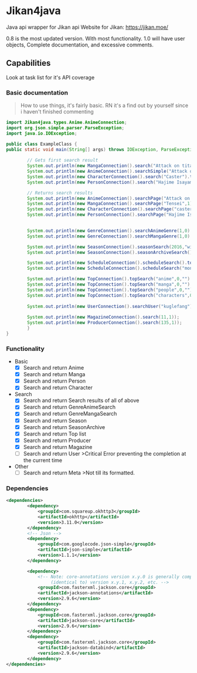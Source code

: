 # Jikan4java
Java api wrapper for Jikan api
Website for Jikan: https://jikan.moe/

0.8 is the most updated version. With most functionality. 1.0 will have user objects, Complete documentation, and excessive comments.

## Capabilities
Look at task list for it's API coverage

### Basic documentation

>How to use things, it's fairly basic. RN it's a find out by yourself since i haven't finished commenting
```java
import Jikan4java.types.Anime.AnimeConnection;
import org.json.simple.parser.ParseException;
import java.io.IOException;

public class ExampleClass {
public static void main(String[] args) throws IOException, ParseException {
    
        // Gets first search result
        System.out.println(new MangaConnection().search("Attack on titan").toString());
        System.out.println(new AnimeConnection().searchSimple("Attack on titan").toString());
        System.out.println(new CharacterConnection().search("Caster").toString());
        System.out.println(new PersonConnection().search("Hajime Isayama").toString());

        // Returns search results
        System.out.println(new AnimeConnection().searchPage("Attack on titan",1).toString());
        System.out.println(new MangaConnection().searchPage("Tensei",1));
        System.out.println(new CharacterConnection().searchPage("caster",1));
        System.out.println(new PersonConnection().searchPage("Hajime Isayama", 1));

        
        System.out.println(new GenreConnection().searchAnimeGenre(1,0).toString());
        System.out.println(new GenreConnection().searchMangaGenre(1,0).toString());

        System.out.println(new SeasonConnection().seasonSearch(2016,"winter").toString());
        System.out.println(new SeasonConnection().seasonArchiveSearch().toString());

        System.out.println(new ScheduleConnection().scheduleSearch().toString());
        System.out.println(new ScheduleConnection().scheduleSearch("monday").toString()); //`monday` can be replaced with any other day or unknown / other

        System.out.println(new TopConnection().topSearch("anime",0,"").toString());
        System.out.println(new TopConnection().topSearch("manga",0,"").toString());
        System.out.println(new TopConnection().topSearch("people",0,"").toString());
        System.out.println(new TopConnection().topSearch("characters",0,"").toString());
        
        System.out.println(new UserConnection().searchUser("kuglefang").toString()); 
        
        System.out.println(new MagazineConnection().search(11,1));
        System.out.println(new ProducerConnection().search(135,1));
        }
}
```

### Functionality
- Basic
  - [X] Search and return Anime
  - [X] Search and return Manga
  - [X] Search and return Person
  - [X] Search and return Character
- Search
  - [X] Search and return Search results of all of above
  - [X] Search and return GenreAnimeSearch
  - [X] Search and return GenreMangaSearch
  - [X] Search and return Season
  - [X] Search and return SeasonArchive
  - [X] Search and return Top list
  - [X] Search and return Producer
  - [X] Search and return Magazine
  - [ ] Search and return User >Critical Error preventing the completion at the current time
- Other 
  - [ ] Search and return Meta >Not till its formatted.

### Dependencies 
```xml
<dependencies>
        <dependency>
            <groupId>com.squareup.okhttp3</groupId>
            <artifactId>okhttp</artifactId>
            <version>3.11.0</version>
        </dependency>
        <!-- Json -->
        <dependency>
            <groupId>com.googlecode.json-simple</groupId>
            <artifactId>json-simple</artifactId>
            <version>1.1.1</version>
        </dependency>

        <dependency>
            <!-- Note: core-annotations version x.y.0 is generally compatible with
                 (identical to) version x.y.1, x.y.2, etc. -->
            <groupId>com.fasterxml.jackson.core</groupId>
            <artifactId>jackson-annotations</artifactId>
            <version>2.9.6</version>
        </dependency>
        <dependency>
            <groupId>com.fasterxml.jackson.core</groupId>
            <artifactId>jackson-core</artifactId>
            <version>2.9.6</version>
        </dependency>
        <dependency>
            <groupId>com.fasterxml.jackson.core</groupId>
            <artifactId>jackson-databind</artifactId>
            <version>2.9.6</version>
        </dependency>
</dependencies>
```
